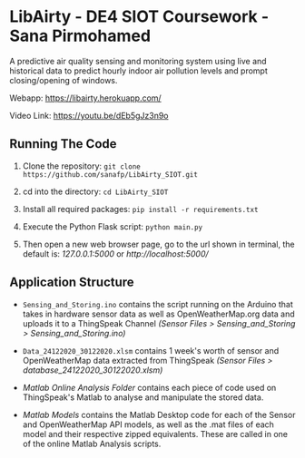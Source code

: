 # LibAirty - DE4 SIOT Coursework - Sana Pirmohamed

A predictive air quality sensing and monitoring system using live and historical 
data to predict hourly indoor air pollution levels and prompt closing/opening of
windows.

Webapp: https://libairty.herokuapp.com/ 

Video Link: https://youtu.be/dEb5gJz3n9o


## Running The Code
1. Clone the repository: ```git clone https://github.com/sanafp/LibAirty_SIOT.git```

2. cd into the directory: ```cd LibAirty_SIOT```

3. Install all required packages: ```pip install -r requirements.txt```

4. Execute the Python Flask script: ```python main.py```

5. Then open a new web browser page, go to the url shown in terminal, the default is: *127.0.0.1:5000* or *http://localhost:5000/*


## Application Structure
* ```Sensing_and_Storing.ino``` contains the script running on the Arduino that takes in hardware sensor data as well as OpenWeatherMap.org data and uploads it to a ThingSpeak Channel *(Sensor Files > Sensing_and_Storing > Sensing_and_Storing.ino)*

* ```Data_24122020_30122020.xlsm``` contains 1 week's worth of sensor and OpenWeatherMap data extracted from ThingSpeak *(Sensor Files > database_24122020_30122020.xlsm)*

* *Matlab Online Analysis Folder* contains each piece of code used on ThingSpeak's Matlab to analyse and manipulate the stored data.

* *Matlab Models* contains the Matlab Desktop code for each of the Sensor and OpenWeatherMap API models, as well as the .mat files of each model and their respective zipped equivalents. These are called in one of the online Matlab Analysis scripts.